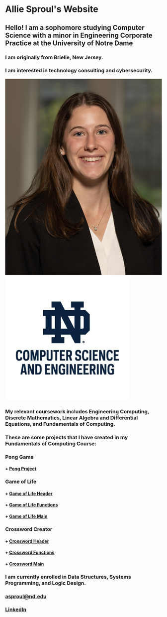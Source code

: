 # **Allie Sproul's Website** 
## Hello! I am a sophomore studying Computer Science with a minor in Engineering Corporate Practice at the University of Notre Dame
### I am originally from Brielle, New Jersey. 
### I am interested in technology consulting and cybersecurity. 
![my headshot](/images/headshot.jpg)
![nd cse logo](/images/nd_cse_logo.jpg)

### My relevant coursework includes Engineering Computing, Discrete Mathematics, Linear Algebra and Differential Equations, and Fundamentals of Computing.
### These are some projects that I have created in my Fundamentals of Computing Course: 
### Pong Game
#### + [Pong Project](pongProject)

### Game of Life
#### + [Game of Life Header](lifefuncHeader)
#### + [Game of Life Functions](lifefuncCode)
#### + [Game of Life Main](playlife.c)

### Crossword Creator 
#### + [Crossword Header](crossfuncH)
#### + [Crossword Functions](crossfuncC)
#### + [Crossword Main](crosswordC)

### I am currently enrolled in Data Structures, Systems Programming, and Logic Design. 

### [asproul@nd.edu](asproul@nd.edu)
### [LinkedIn](https://www.linkedin.com/in/alliesproul/)
